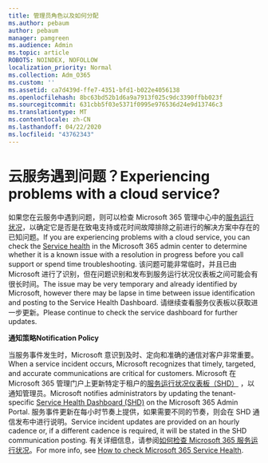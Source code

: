 ```yaml
---
title: 管理员角色以及如何分配
ms.author: pebaum
author: pebaum
manager: pamgreen
ms.audience: Admin
ms.topic: article
ROBOTS: NOINDEX, NOFOLLOW
localization_priority: Normal
ms.collection: Adm_O365
ms.custom: ''
ms.assetid: ca7d439d-ffe7-4351-bfd1-b022e4056138
ms.openlocfilehash: 8bc63bd52b1d6a9a7913f025c9dc3390ffbb023f
ms.sourcegitcommit: 631cbb5f03e5371f0995e976536d24e9d13746c3
ms.translationtype: MT
ms.contentlocale: zh-CN
ms.lasthandoff: 04/22/2020
ms.locfileid: "43762343"
---
```

# <a name="experiencing-problems-with-a-cloud-service"></a><span data-ttu-id="5eda7-102">云服务遇到问题？</span><span class="sxs-lookup"><span data-stu-id="5eda7-102">Experiencing problems with a cloud service?</span></span>

<span data-ttu-id="5eda7-103">如果您在云服务中遇到问题，则可以检查 Microsoft 365 管理中心中的[服务运行状况](https://admin.microsoft.com/AdminPortal/Home#/servicehealth)，以确定它是否是在致电支持或花时间故障排除之前进行的解决方案中存在的已知问题。</span><span class="sxs-lookup"><span data-stu-id="5eda7-103">If you are experiencing problems with a cloud service, you can check the [Service health](https://admin.microsoft.com/AdminPortal/Home#/servicehealth) in the Microsoft 365 admin center to determine whether it is a known issue with a resolution in progress before you call support or spend time troubleshooting.</span></span> <span data-ttu-id="5eda7-104">该问题可能非常临时，并且已由 Microsoft 进行了识别，但在问题识别和发布到服务运行状况仪表板之间可能会有很长时间。</span><span class="sxs-lookup"><span data-stu-id="5eda7-104">The issue may be very temporary and already identified by Microsoft, however there may be lapse in time between issue identification and posting to the Service Health Dashboard.</span></span> <span data-ttu-id="5eda7-105">请继续查看服务仪表板以获取进一步更新。</span><span class="sxs-lookup"><span data-stu-id="5eda7-105">Please continue to check the service dashboard for further updates.</span></span>

<span data-ttu-id="5eda7-106">**通知策略**</span><span class="sxs-lookup"><span data-stu-id="5eda7-106">**Notification Policy**</span></span>

<span data-ttu-id="5eda7-107">当服务事件发生时，Microsoft 意识到及时、定向和准确的通信对客户非常重要。</span><span class="sxs-lookup"><span data-stu-id="5eda7-107">When a service incident occurs, Microsoft recognizes that timely, targeted, and accurate communications are critical for customers.</span></span> <span data-ttu-id="5eda7-108">Microsoft 在 Microsoft 365 管理门户上更新特定于租户的[服务运行状况仪表板（SHD）](https://admin.microsoft.com/AdminPortal/Home#/servicehealth) ，以通知管理员。</span><span class="sxs-lookup"><span data-stu-id="5eda7-108">Microsoft notifies administrators by updating the tenant-specific [Service Health Dashboard (SHD)](https://admin.microsoft.com/AdminPortal/Home#/servicehealth) on the Microsoft 365 Admin Portal.</span></span> <span data-ttu-id="5eda7-109">服务事件更新在每小时节奏上提供，如果需要不同的节奏，则会在 SHD 通信发布中进行说明。</span><span class="sxs-lookup"><span data-stu-id="5eda7-109">Service incident updates are provided on an hourly cadence or, if a different cadence is required, it will be stated in the SHD communication posting.</span></span> <span data-ttu-id="5eda7-110">有关详细信息，请参阅[如何检查 Microsoft 365 服务运行状况](https://docs.microsoft.com/office365/enterprise/view-service-health)。</span><span class="sxs-lookup"><span data-stu-id="5eda7-110">For more info, see [How to check Microsoft 365 Service Health](https://docs.microsoft.com/office365/enterprise/view-service-health).</span></span>

